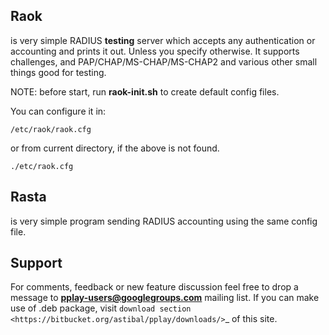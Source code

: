 ## Raok
is very simple RADIUS  **testing** server which accepts any authentication or accounting and
prints it out. Unless you specify otherwise.
It supports challenges, and PAP/CHAP/MS-CHAP/MS-CHAP2 and various other small things good for testing.

NOTE: before start, run **raok-init.sh** to create default config files.

You can configure it in:  
```
/etc/raok/raok.cfg
```  
or from current directory, if the above is not found.  
```
./etc/raok.cfg
```

## Rasta

is very simple program sending RADIUS accounting  using the same config file.

## Support

For comments, feedback or new feature discussion feel free to drop a message to **pplay-users@googlegroups.com** mailing list.
If you can make use of .deb package, visit `download section <https://bitbucket.org/astibal/pplay/downloads/>`_ of this site.